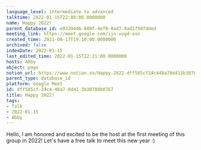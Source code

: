```yaml
---
language_level: intermediate to advanced
talktime: 2022-01-15T22:00:00.0000000
name: Happy 2022!
parent_database_id: e9339446-880f-4ef0-8ad7-8ad1f507dded
meeting_link: https://meet.google.com/ijn-vugd-osn
created_time: 2021-08-17T19:10:00.0000000
archived: false
indexDate: 2022-01-15
last_edited_time: 2022-01-15T22:21:00.0000000
hosts: Abby
object: page
notion_url: https://www.notion.so/Happy-2022-dff585cf24c448a78d413b30708b0767
parent_type: database_id
platform: Google Meet
id: dff585cf-24c4-48a7-8d41-3b30708b0767
title: Happy 2022!
tags:
- Talk
- 2022-01-15
- Abby
---
```


Hello, I am honored and excited to be the host at the first meeting of this group in 2022! Let's have a free talk to meet this new year :)





